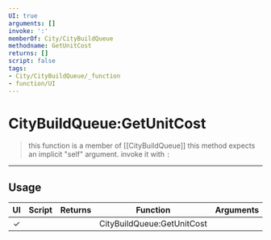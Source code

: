 ```yaml
---
UI: true
arguments: []
invoke: ':'
memberOf: City/CityBuildQueue
methodname: GetUnitCost
returns: []
script: false
tags:
- City/CityBuildQueue/_function
- function/UI
---
```

# CityBuildQueue:GetUnitCost
> this function is a member of [[CityBuildQueue]]
> this method expects an implicit "self" argument. invoke it with `:`
-----
## Usage
|  UI | Script | Returns | Function | Arguments |
|:---:|:------:|-------:|:--------:|:---------|
|✓| ||CityBuildQueue:GetUnitCost||
